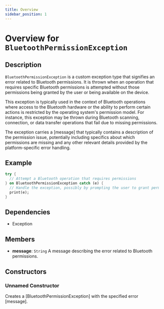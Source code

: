 ```yaml
---
title: Overview
sidebar_position: 1
---
```


# Overview for `BluetoothPermissionException`

## Description

`BluetoothPermissionException` is a custom exception type that signifies an error related to
 Bluetooth permissions. It is thrown when an operation that requires specific Bluetooth permissions
 is attempted without those permissions being granted by the user or being available on the device.

 This exception is typically used in the context of Bluetooth operations where access to the
 Bluetooth hardware or the ability to perform certain actions is restricted by the operating system's
 permission model. For instance, this exception may be thrown during Bluetooth scanning, connection,
 or data transfer operations that fail due to missing permissions.

 The exception carries a [message] that typically contains a description of the permission issue,
 potentially including specifics about which permissions are missing and any other relevant details
 provided by the platform-specific error handling.

 ## Example

 ```dart
 try {
   // Attempt a Bluetooth operation that requires permissions
 } on BluetoothPermissionException catch (e) {
   // Handle the exception, possibly by prompting the user to grant permissions
   print(e);
 }
 ```

## Dependencies

- Exception

## Members

- **message**: `String`
  A message describing the error related to Bluetooth permissions.

## Constructors

### Unnamed Constructor
Creates a [BluetoothPermissionException] with the specified error [message].

